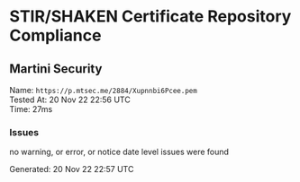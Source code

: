 # STIR/SHAKEN Certificate Repository Compliance

## Martini Security

Name: `https://p.mtsec.me/2884/Xupnnbi6Pcee.pem`\
Tested At: 20 Nov 22 22:56 UTC\
Time: 27ms

### Issues

no warning, or error, or notice date level issues were found

Generated: 20 Nov 22 22:57 UTC